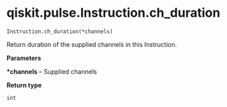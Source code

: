 # qiskit.pulse.Instruction.ch\_duration

`Instruction.ch_duration(*channels)`

Return duration of the supplied channels in this Instruction.

**Parameters**

**\*channels** – Supplied channels

**Return type**

`int`
